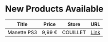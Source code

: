 # New Products Available

| Title | Price | Store | URL |
|---|---|---|---|
| Manette PS3 | 9,99 € | COUILLET | [Link](https://www.cashconverters.be/fr/accessoires-jeux-video/825504-manette-ps3.html) |
